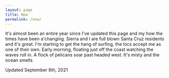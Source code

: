 ```yaml
---
layout: page
title: Now
permalink: /now/
---
```


It's almost been an entire year since I've updated this page and my how the times have been a'changing.  Sierra and I are full blown Santa Cruz residents and it's great.  I'm starting to get the hang of surfing, the locs accept me as one of their own.  Early morning, floating just off the coast watching the waves roll in.  A flock of pelicans soar past headed west.  It's misty and the ocean smells

Updated September 8th, 2021

<!--stackedit_data:
eyJoaXN0b3J5IjpbLTEyMTEzNzQ3MzcsMTk2MDYxMjQ1MCwyMT
M4NTU0MTU0LC0xMzU5NTYzNDBdfQ==
-->